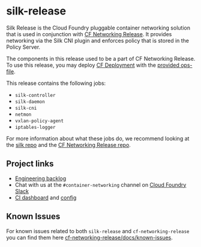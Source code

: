 # silk-release

Silk Release is the Cloud Foundry pluggable container networking solution that is used in conjunction
with [CF Networking Release](https://code.cloudfoundry.org/cf-networking-release). It provides networking via the Silk CNI plugin
and enforces policy that is stored in the Policy Server.

The components in this release used to be a part of CF Networking Release. To use this release, you may deploy
[CF Deployment](https://github.com/cloudfoundry/cf-deployment) with the [provided ops-file](https://github.com/cloudfoundry/cf-deployment/tree/master/operations/experimental/use-silk-release.yml).

This release contains the following jobs:
- `silk-controller`
- `silk-daemon`
- `silk-cni`
- `netmon`
- `vxlan-policy-agent`
- `iptables-logger`

For more information about what these jobs do, we recommend looking at the [silk repo](https://code.cloudfoundry.org/silk)
and the [CF Networking Release repo](https://code.cloudfoundry.org/cf-networking-release).

## Project links
- [Engineering backlog](https://www.pivotaltracker.com/n/projects/1498342)
- Chat with us at the `#container-networking` channel on [Cloud Foundry Slack](http://slack.cloudfoundry.org/)
- [CI dashboard](http://dashboard.c2c.cf-app.com) and [config](https://github.com/cloudfoundry-incubator/cf-networking-ci)

## Known Issues
For known issues related to both `silk-release` and `cf-networking-release` you can find them here
[cf-networking-release/docs/known-issues](https://github.com/cloudfoundry/cf-networking-release/blob/develop/docs/known-issues.md).
